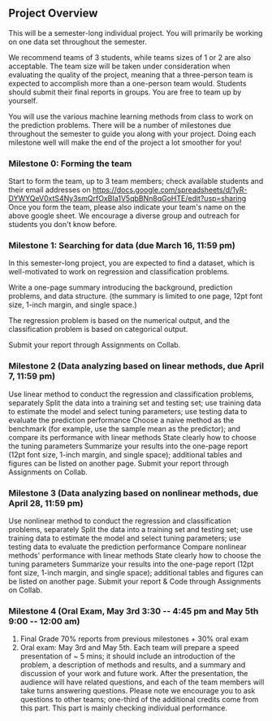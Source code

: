 ## Project Overview

This will be a semester-long individual project. You will primarily be working on one data set throughout the semester.

We recommend teams of 3 students, while teams sizes of 1 or 2 are also acceptable. The team size will be taken under consideration when evaluating the quality of the project, meaning that a three-person team is expected to accomplish more than a one-person team would. Students should submit their final reports in groups. You are free to team up by yourself.

You will use the various machine learning methods from class to work on the prediction problems. There will be a number of milestones due throughout the semester to guide you along with your project. Doing each milestone well will make the end of the project a lot smoother for you!

### Milestone 0: Forming the team

Start to form the team, up to 3 team members; check available students and their email addresses on https://docs.google.com/spreadsheets/d/1yR-DYWYQeV0xtS4Ny3smQrfOxBIa1V5qbBNn8qGoHTE/edit?usp=sharing
Once you form the team, please also indicate your team's name on the above google sheet. 
We encourage a diverse group and outreach for students you don't know before.

### Milestone 1: Searching for data (due March 16, 11:59 pm)

In this semester-long project, you are expected to find a dataset, which is well-motivated to work on regression and classification problems.

Write a one-page summary introducing the background, prediction problems, and data structure. (the summary is limited to one page, 12pt font size, 1-inch margin, and single space.)

The regression problem is based on the numerical output, and the classification problem is based on categorical output.

Submit your report through Assignments on Collab.

### Milestone 2 (Data analyzing based on linear methods, due April 7, 11:59 pm)

Use linear method to conduct the regression and classification problems, separately
Split the data into a training set and testing set;  use training data to estimate the model and select tuning parameters; use testing data to evaluate the prediction performance
Choose a naive method as the benchmark (for example, use the sample mean as the predictor); and compare its performance with linear methods
State clearly how to choose the tuning parameters
Summarize your results into the one-page report (12pt font size, 1-inch margin, and single space); additional tables and figures can be listed on another page. 
Submit your report through Assignments on Collab.

### Milestone 3 (Data analyzing based on nonlinear methods, due April 28, 11:59 pm)

Use nonlinear method to conduct the regression and classification problems, separately
Split the data into a training set and testing set;  use training data to estimate the model and select tuning parameters; use testing data to evaluate the prediction performance
Compare nonlinear methods' performance with linear methods
State clearly how to choose the tuning parameters
Summarize your results into the one-page report (12pt font size, 1-inch margin, and single space); additional tables and figures can be listed on another page. 
Submit your report & Code through Assignments on Collab.

### Milestone 4 (Oral Exam, May 3rd 3:30 -- 4:45 pm and May 5th 9:00 -- 12:00 am)

1. Final Grade 70% reports from previous milestones + 30% oral exam
2. Oral exam: May 3rd and May 5th. Each team will prepare a speed presentation of ~ 5 mins; it should include an introduction of the problem, a description of methods and results, and a summary and discussion of your work and future work. After the presentation, the audience will have related questions, and each of the team members will take turns answering questions. Please note we encourage you to ask questions to other teams; one-third of the additional credits come from this part. This part is mainly checking individual performance.
